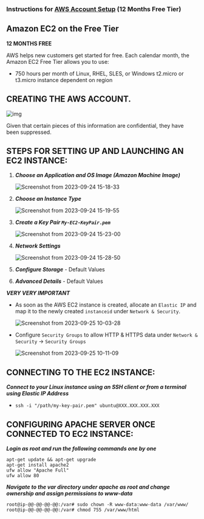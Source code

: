 ### Instructions for [AWS Account Setup](https://aws.amazon.com/pm/ec2/) (12 Months Free Tier) 

## Amazon EC2 on the Free Tier

**12 MONTHS FREE**

AWS helps new customers get started for free. Each calendar month, the Amazon EC2 Free Tier allows you to use:

- 750 hours per month of Linux, RHEL, SLES, or Windows t2.micro or t3.micro instance dependent on region


## CREATING THE AWS ACCOUNT.

![img](https://github.com/sndpchatterjee07/AWS-EC2-SETUP/assets/3818950/5174c7bc-8566-4162-9717-79dccb89fbfd)




Given that certain pieces of this information are confidential, they have been suppressed.


## STEPS FOR SETTING UP AND LAUNCHING AN EC2 INSTANCE:

1. ***Choose an Application and OS Image (Amazon Machine Image)***

    ![Screenshot from 2023-09-24 15-18-33](https://github.com/sndpchatterjee07/AWS-EC2-SETUP/assets/3818950/5ab2968f-6667-4701-9121-f0a8452d8e53)


2. ***Choose an Instance Type***

    ![Screenshot from 2023-09-24 15-19-55](https://github.com/sndpchatterjee07/AWS-EC2-SETUP/assets/3818950/975a4ca3-a3b7-488e-9b63-2cc7e42531d4)




3. ***Create a Key Pair `My-EC2-KeyPair.pem`***
    
      ![Screenshot from 2023-09-24 15-23-00](https://github.com/sndpchatterjee07/AWS-EC2-SETUP/assets/3818950/16c0fbc3-e29a-47f0-ae8a-dff80a025f76)
  

    
4. ***Network Settings***

    ![Screenshot from 2023-09-24 15-28-50](https://github.com/sndpchatterjee07/AWS-EC2-SETUP/assets/3818950/d501e1e2-170d-45c5-9037-f6c72e251c53)



5. ***Configure Storage*** - Default Values

6. ***Advanced Details*** - Default Values


***VERY VERY IMPORTANT*** 

- As soon as the AWS EC2 instance is created, allocate an `Elastic IP` and map it to the newly created `instanceid` under `Network & Security`.

   ![Screenshot from 2023-09-25 10-03-28](https://github.com/sndpchatterjee07/AWS-EC2-SETUP/assets/3818950/67352af8-2670-4d2b-b4bc-ff2ef47670fe)
 

- Configure `Security Groups` to allow HTTP & HTTPS data under `Network & Security` -> `Security Groups`

   ![Screenshot from 2023-09-25 10-11-09](https://github.com/sndpchatterjee07/AWS-EC2-SETUP/assets/3818950/e96b8740-7631-4915-a61f-5715a34efed3)
 



## CONNECTING TO THE EC2 INSTANCE:

***Connect to your Linux instance using an SSH client or from a terminal using Elastic IP Address***
  
 - `ssh -i "/path/my-key-pair.pem" ubuntu@XXX.XXX.XXX.XXX`


## CONFIGURING APACHE SERVER ONCE CONNECTED TO EC2 INSTANCE:

***Login as root and run the following commands one by one***

    apt-get update && apt-get upgrade
    apt-get install apache2
    ufw allow "Apache Full"
    ufw allow 80

***Navigate to the var directory under apache as root and change ownership and assign permissions to www-data***

    root@ip-@@-@@-@@-@@:/var# sudo chown -R www-data:www-data /var/www/
    root@ip-@@-@@-@@-@@:/var# chmod 755 /var/www/html 


















